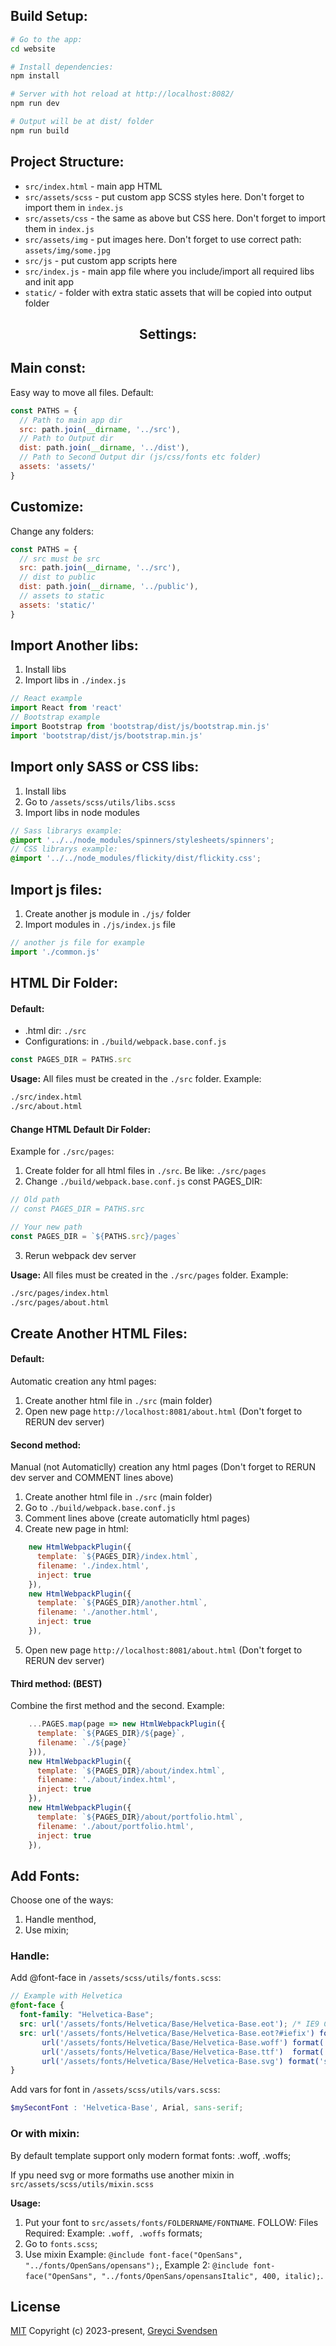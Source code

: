 ## Build Setup:

``` bash
# Go to the app:
cd website

# Install dependencies:
npm install

# Server with hot reload at http://localhost:8082/
npm run dev

# Output will be at dist/ folder
npm run build
```

## Project Structure:

* `src/index.html` - main app HTML
* `src/assets/scss` - put custom app SCSS styles here. Don't forget to import them in `index.js`
* `src/assets/css` - the same as above but CSS here. Don't forget to import them in `index.js`
* `src/assets/img` - put images here. Don't forget to use correct path: `assets/img/some.jpg`
* `src/js` - put custom app scripts here
* `src/index.js` - main app file where you include/import all required libs and init app
* `static/` - folder with extra static assets that will be copied into output folder

<div align="center">
  <h2>Settings:</h2>
</div>

## Main const:
Easy way to move all files.
Default:
``` js
const PATHS = {
  // Path to main app dir
  src: path.join(__dirname, '../src'),
  // Path to Output dir
  dist: path.join(__dirname, '../dist'),
  // Path to Second Output dir (js/css/fonts etc folder)
  assets: 'assets/'
}
```
## Customize:
Change any folders:
``` js
const PATHS = {
  // src must be src
  src: path.join(__dirname, '../src'),
  // dist to public
  dist: path.join(__dirname, '../public'),
  // assets to static
  assets: 'static/'
}
```

## Import Another libs:
1. Install libs
2. Import libs in `./index.js`
``` js
// React example
import React from 'react'
// Bootstrap example
import Bootstrap from 'bootstrap/dist/js/bootstrap.min.js'
import 'bootstrap/dist/js/bootstrap.min.js'
```

## Import only SASS or CSS libs:
1. Install libs
2. Go to `/assets/scss/utils/libs.scss`
3. Import libs in node modules
``` scss
// Sass librarys example:
@import '../../node_modules/spinners/stylesheets/spinners';
// CSS librarys example:
@import '../../node_modules/flickity/dist/flickity.css';
```

## Import js files:
1. Create another js module in `./js/` folder
2. Import modules in `./js/index.js` file
``` js
// another js file for example
import './common.js'
```

## HTML Dir Folder:
#### Default:
* .html dir: `./src`
* Configurations: in `./build/webpack.base.conf.js`
``` js
const PAGES_DIR = PATHS.src
```
**Usage:**
All files must be created in the `./src` folder.
Example:
``` bash
./src/index.html
./src/about.html
```

#### Change HTML Default Dir Folder:
Example for `./src/pages`:
1. Create folder for all html files in `./src`. Be like: `./src/pages`
2. Change `./build/webpack.base.conf.js` const PAGES_DIR:
``` js
// Old path
// const PAGES_DIR = PATHS.src

// Your new path
const PAGES_DIR = `${PATHS.src}/pages`
```
3. Rerun webpack dev server


**Usage:**
All files must be created in the `./src/pages` folder.
Example:
``` bash
./src/pages/index.html
./src/pages/about.html
```

## Create Another HTML Files:
#### Default: 
Automatic creation any html pages:
1. Create another html file in `./src` (main folder)
2. Open new page `http://localhost:8081/about.html` (Don't forget to RERUN dev server)

#### Second method:
Manual (not Automaticlly) creation any html pages (Don't forget to RERUN dev server and COMMENT lines above)
1. Create another html file in `./src` (main folder)
2. Go to `./build/webpack.base.conf.js`
3. Comment lines above (create automaticlly html pages)
4. Create new page in html:
``` js
    new HtmlWebpackPlugin({
      template: `${PAGES_DIR}/index.html`,
      filename: './index.html',
      inject: true
    }),
    new HtmlWebpackPlugin({
      template: `${PAGES_DIR}/another.html`,
      filename: './another.html',
      inject: true
    }),
```
5. Open new page `http://localhost:8081/about.html` (Don't forget to RERUN dev server)

#### Third method: (BEST)
Сombine the first method and the second.
Example:
``` js
    ...PAGES.map(page => new HtmlWebpackPlugin({
      template: `${PAGES_DIR}/${page}`,
      filename: `./${page}`
    })),
    new HtmlWebpackPlugin({
      template: `${PAGES_DIR}/about/index.html`,
      filename: './about/index.html',
      inject: true
    }),
    new HtmlWebpackPlugin({
      template: `${PAGES_DIR}/about/portfolio.html`,
      filename: './about/portfolio.html',
      inject: true
    }),
```


## Add Fonts:

Сhoose one of the ways:
1. Handle menthod,
2. Use mixin;

### Handle:
Add @font-face in `/assets/scss/utils/fonts.scss`:

``` scss
// Example with Helvetica
@font-face {
  font-family: "Helvetica-Base";
  src: url('/assets/fonts/Helvetica/Base/Helvetica-Base.eot'); /* IE9 Compat Modes */
  src: url('/assets/fonts/Helvetica/Base/Helvetica-Base.eot?#iefix') format('embedded-opentype'), /* IE6-IE8 */
       url('/assets/fonts/Helvetica/Base/Helvetica-Base.woff') format('woff'), /* Pretty Modern Browsers */
       url('/assets/fonts/Helvetica/Base/Helvetica-Base.ttf')  format('truetype'), /* Safari, Android, iOS */
       url('/assets/fonts/Helvetica/Base/Helvetica-Base.svg') format('svg'); /* Legacy iOS */
}
```

Add vars for font in `/assets/scss/utils/vars.scss`:

``` scss
$mySecontFont : 'Helvetica-Base', Arial, sans-serif;
```

### Or with mixin:
By default template support only modern format fonts: .woff, .woffs;

If ypu need svg or more formaths use another mixin in `src/assets/scss/utils/mixin.scss`

**Usage:**
1. Put your font to `src/assets/fonts/FOLDERNAME/FONTNAME`.
FOLLOW: Files Required: 
Example: `.woff, .woffs` formats;
2. Go to `fonts.scss`;
3. Use mixin
Example: `@include font-face("OpenSans", "../fonts/OpenSans/opensans");`,
Example 2: `@include font-face("OpenSans", "../fonts/OpenSans/opensansItalic", 400, italic);`.

## License
[MIT](./LICENSE)
Copyright (c) 2023-present, [Greyci Svendsen](https://github.com/greycibsvendsen/portfolio)